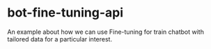 # bot-fine-tuning-api
An example about how we can use Fine-tuning for train chatbot with tailored data for a particular interest.
